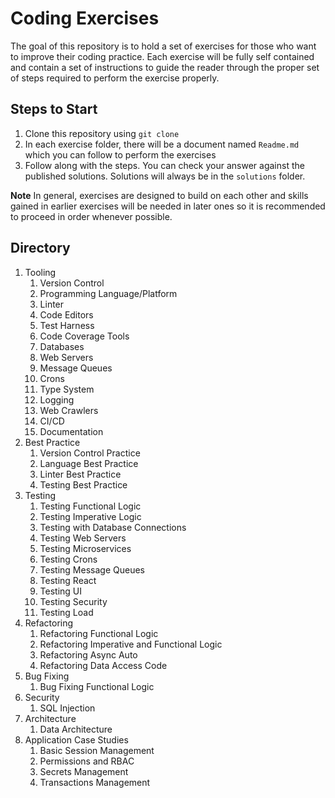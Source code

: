 # Coding Exercises

The goal of this repository is to hold a set of exercises for those who want to improve their coding practice. Each exercise will be fully self contained and contain a set of instructions to guide the reader through the proper set of steps required to perform the exercise properly.

## Steps to Start

1. Clone this repository using `git clone`
2. In each exercise folder, there will be a document named `Readme.md` which you can follow to perform the exercises
3. Follow along with the steps. You can check your answer against the published solutions. Solutions will always be in the `solutions` folder.

**Note** In general, exercises are designed to build on each other and skills gained in earlier exercises will be needed in later ones so it is recommended to proceed in order whenever possible.

## Directory

1. Tooling
    1. Version Control
    2. Programming Language/Platform
    3. Linter
    4. Code Editors
    5. Test Harness
    6. Code Coverage Tools
    7. Databases
    8. Web Servers
    9. Message Queues
    10. Crons
    11. Type System
    12. Logging
    13. Web Crawlers
    14. CI/CD
    15. Documentation
2. Best Practice
    1. Version Control Practice
    2. Language Best Practice
    3. Linter Best Practice
    4. Testing Best Practice
3. Testing
    1. Testing Functional Logic
    2. Testing Imperative Logic
    3. Testing with Database Connections
    4. Testing Web Servers
    5. Testing Microservices
    6. Testing Crons
    7. Testing Message Queues
    8. Testing React
    9. Testing UI
    10. Testing Security
    11. Testing Load
4. Refactoring
    1. Refactoring Functional Logic
    2. Refactoring Imperative and Functional Logic
    3. Refactoring Async Auto
    4. Refactoring Data Access Code
5. Bug Fixing
    1. Bug Fixing Functional Logic
6. Security
    1. SQL Injection
7. Architecture
    1. Data Architecture
8. Application Case Studies
    1. Basic Session Management
    2. Permissions and RBAC
    3. Secrets Management
    4. Transactions Management